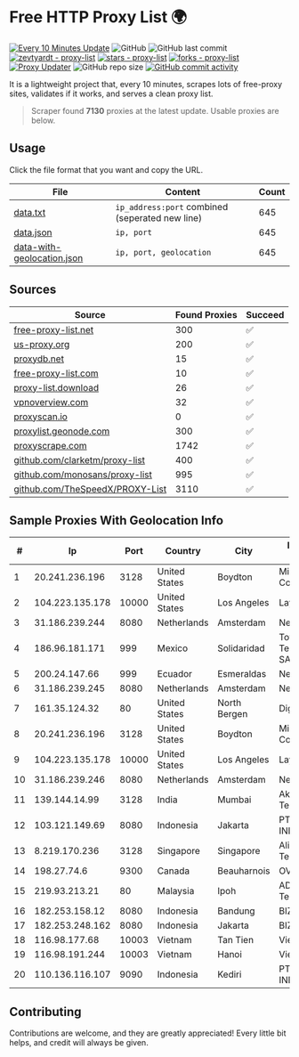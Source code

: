 
# Free HTTP Proxy List 🌍

[![Every 10 Minutes Update](https://github.com/mertguvencli/http-proxy-list/actions/workflows/main.yml/badge.svg?branch=main)](https://github.com/mertguvencli/http-proxy-list/actions/workflows/main.yml)
![GitHub](https://img.shields.io/github/license/mertguvencli/http-proxy-list)
![GitHub last commit](https://img.shields.io/github/last-commit/mertguvencli/http-proxy-list)
[![zevtyardt - proxy-list](https://img.shields.io/static/v1?label=zevtyardt&message=proxy-list&color=blue&logo=github)](https://github.com/zevtyardt/proxy-list "Go to GitHub repo")
[![stars - proxy-list](https://img.shields.io/github/stars/zevtyardt/proxy-list?style=social)](https://github.com/zevtyardt/proxy-list)
[![forks - proxy-list](https://img.shields.io/github/forks/zevtyardt/proxy-list?style=social)](https://github.com/zevtyardt/proxy-list)
[![Proxy Updater](https://github.com/zevtyardt/proxy-list/workflows/Proxy%20Updater/badge.svg)](https://github.com/zevtyardt/proxy-list/actions?query=workflow:"Proxy+Updater")
![GitHub repo size](https://img.shields.io/github/repo-size/zevtyardt/proxy-list)
[![GitHub commit activity](https://img.shields.io/github/commit-activity/m/zevtyardt/proxy-list?logo=commits)](https://github.com/zevtyardt/proxy-list/commits/main)

It is a lightweight project that, every 10 minutes, scrapes lots of free-proxy sites, validates if it works, and serves a clean proxy list.

> Scraper found **7130** proxies at the latest update. Usable proxies are below.

## Usage

Click the file format that you want and copy the URL.

|File|Content|Count|
|----|-------|-----|
|[data.txt](https://raw.githubusercontent.com/mertguvencli/http-proxy-list/main/proxy-list/data.txt)|`ip_address:port` combined (seperated new line)|645|
|[data.json](https://raw.githubusercontent.com/mertguvencli/http-proxy-list/main/proxy-list/data.json)|`ip, port`|645|
|[data-with-geolocation.json](https://raw.githubusercontent.com/mertguvencli/http-proxy-list/main/proxy-list/data-with-geolocation.json)|`ip, port, geolocation`|645|

## Sources

|Source|Found Proxies|Succeed|
|------|-------------|-------|
|[free-proxy-list.net](https://free-proxy-list.net)|300|✅|
|[us-proxy.org](https://www.us-proxy.org)|200|✅|
|[proxydb.net](http://proxydb.net)|15|✅|
|[free-proxy-list.com](https://free-proxy-list.com/?page=&port=&type%5B%5D=http&type%5B%5D=https&up_time=0&search=Search)|10|✅|
|[proxy-list.download](https://www.proxy-list.download/HTTP)|26|✅|
|[vpnoverview.com](https://vpnoverview.com/privacy/anonymous-browsing/free-proxy-servers)|32|✅|
|[proxyscan.io](https://www.proxyscan.io)|0|✅|
|[proxylist.geonode.com](https://proxylist.geonode.com/api/proxy-list?limit=300&page=1&sort_by=lastChecked&sort_type=desc&protocols=http,https)|300|✅|
|[proxyscrape.com](https://api.proxyscrape.com/v2/?request=displayproxies&protocol=http&timeout=10000&country=all&ssl=all&anonymity=all)|1742|✅|
|[github.com/clarketm/proxy-list](https://raw.githubusercontent.com/clarketm/proxy-list/master/proxy-list-raw.txt)|400|✅|
|[github.com/monosans/proxy-list](https://raw.githubusercontent.com/monosans/proxy-list/main/proxies/http.txt)|995|✅|
|[github.com/TheSpeedX/PROXY-List](https://raw.githubusercontent.com/TheSpeedX/PROXY-List/master/http.txt)|3110|✅|


## Sample Proxies With Geolocation Info

|#|Ip|Port|Country|City|Internet Service Provider|
|-|--|----|-------|----|-------------------------|
|1|20.241.236.196|3128|United States|Boydton|Microsoft Corporation|
|2|104.223.135.178|10000|United States|Los Angeles|LayerHost|
|3|31.186.239.244|8080|Netherlands|Amsterdam|NetSkope Inc|
|4|186.96.181.171|999|Mexico|Solidaridad|Total Play Telecomunicaciones SA De CV|
|5|200.24.147.66|999|Ecuador|Esmeraldas|Nedetel S.A.|
|6|31.186.239.245|8080|Netherlands|Amsterdam|NetSkope Inc|
|7|161.35.124.32|80|United States|North Bergen|DigitalOcean, LLC|
|8|20.241.236.196|3128|United States|Boydton|Microsoft Corporation|
|9|104.223.135.178|10000|United States|Los Angeles|LayerHost|
|10|31.186.239.246|8080|Netherlands|Amsterdam|NetSkope Inc|
|11|139.144.14.99|3128|India|Mumbai|Akamai Technologies, Inc.|
|12|103.121.149.69|8080|Indonesia|Jakarta|PT EMERIO INDONESIA|
|13|8.219.170.236|3128|Singapore|Singapore|Alibaba (US) Technology Co., Ltd.|
|14|198.27.74.6|9300|Canada|Beauharnois|OVH SAS|
|15|219.93.213.21|80|Malaysia|Ipoh|ADSL Streamyx Telekom Malaysia|
|16|182.253.158.12|8080|Indonesia|Bandung|BIZNET|
|17|182.253.248.162|8080|Indonesia|Jakarta|BIZNET|
|18|116.98.177.68|10003|Vietnam|Tan Tien|Viettel Corporation|
|19|116.98.191.244|10003|Vietnam|Hanoi|Viettel Corporation|
|20|110.136.116.107|9090|Indonesia|Kediri|PT. TELKOM INDONESIA|



## Contributing

Contributions are welcome, and they are greatly appreciated! Every
little bit helps, and credit will always be given.

